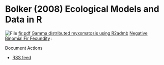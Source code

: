 #  Bolker (2008) Ecological Models and Data in R

![File][1] [fir.pdf][2]
[Gamma distributed myxomatosis using R2admb][3]
[Negative Binomial Fir Fecundity][4]
:

Document Actions

* [RSS feed][5]

[1]: http://www.admb-project.org/pdf.png
[2]: ../glmm-generalized-linear-mixed-models/count-data/negative-binomial-fir-fecundity-1/description-1/view.html
[3]: ../r-stuff/gamma-distributed-myxomatosis-using-r2admb.html
[4]: ../glmm-generalized-linear-mixed-models/count-data/negative-binomial-fir-fecundity-1.html
[5]: bolker-2008-ecological-models-and-data-in-r/RSS ""
